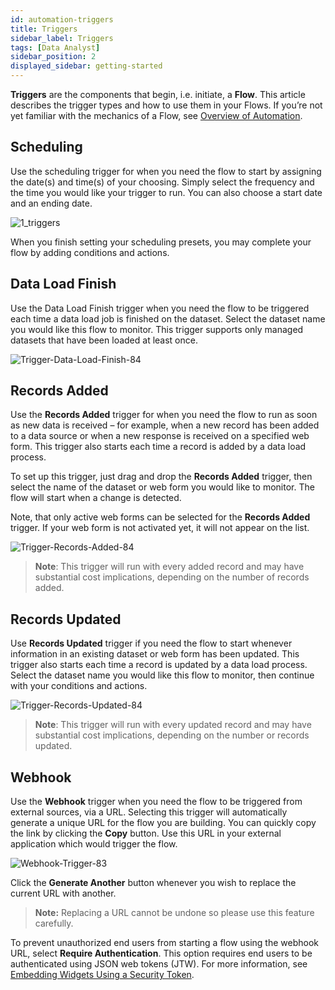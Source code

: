 ```yaml
---
id: automation-triggers
title: Triggers
sidebar_label: Triggers
tags: [Data Analyst]
sidebar_position: 2
displayed_sidebar: getting-started
---
```


<div style={{textAlign: "justify"}}>

**Triggers** are the components that begin, i.e. initiate, a **Flow**. This article describes the trigger types and how to use them in your Flows. If you’re not yet familiar with the mechanics of a Flow, see [Overview of Automation](../09-Automation/introduction-to-automation.md).

## Scheduling
Use the scheduling trigger for when you need the flow to start by assigning the date(s) and time(s) of your choosing. Simply select the frequency and the time you would like your trigger to run. You can also choose a start date and an ending date.

![1_triggers](https://s3.amazonaws.com/cdn.qrvey.com/documentation_assets/ui-docs/automation/3.4.6.2_triggers/1_triggers.png#thumbnail)


When you finish setting your scheduling presets, you may complete your flow by adding conditions and actions.

## Data Load Finish
Use the Data Load Finish trigger when you need the flow to be triggered each time a data load job is finished on the dataset. Select the dataset name you would like this flow to monitor. This trigger supports only managed datasets that have been loaded at least once. 

![Trigger-Data-Load-Finish-84](https://s3.amazonaws.com/cdn.qrvey.com/documentation_assets/partner-portal/bulk_uploads/version_84/Trigger-Data-Load-Finish-84.png)


## Records Added
Use the **Records Added** trigger for when you need the flow to run as soon as new data is received – for example, when a new record has been added to a data source or when a new response is received on a specified web form. This trigger also starts each time a record is added by a data load process.

To set up this trigger, just drag and drop the **Records Added** trigger, then select the name of the dataset or web form you would like to monitor. The flow will start when a change is detected.

Note, that only active web forms can be selected for the **Records Added** trigger. If your web form is not activated yet, it will not appear on the list.

![Trigger-Records-Added-84](https://s3.amazonaws.com/cdn.qrvey.com/documentation_assets/partner-portal/bulk_uploads/version_84/Trigger-Records-Added-84.png)

>**Note**: This trigger will run with every added record and may have substantial cost implications, depending on the number of records added.

## Records Updated
Use **Records Updated** trigger if you need the flow to start whenever information in an existing dataset or web form has been updated. This trigger also starts each time a record is updated by a data load process. Select the dataset name you would like this flow to monitor, then continue with your conditions and actions. 

![Trigger-Records-Updated-84](https://s3.amazonaws.com/cdn.qrvey.com/documentation_assets/partner-portal/bulk_uploads/version_84/Trigger-Records-Updated-84.png)

>**Note**: This trigger will run with every updated record and may have substantial cost implications, depending on the number or records updated. 

## Webhook
Use the **Webhook** trigger when you need the flow to be triggered from external sources, via a URL. Selecting this trigger will automatically generate a unique URL for the flow you are building. You can quickly copy the link by clicking the **Copy** button. Use this URL in your external application which would trigger the flow.

![Webhook-Trigger-83](https://s3.amazonaws.com/cdn.qrvey.com/documentation_assets/ui-docs/automation/Webhook-Trigger-83.png)

Click the **Generate Another** button whenever you wish to replace the current URL with another. 

>**Note:** Replacing a URL cannot be undone so please use this feature carefully.

To prevent unauthorized end users from starting a flow using the webhook URL, select **Require Authentication**. This option requires end users to be authenticated using JSON web tokens (JTW). For more information, see [Embedding Widgets Using a Security Token](https://partners.qrvey.com/docs/software-developer/Embedding%20Qrvey%20Widgets/widget-authentication).

</div>